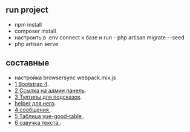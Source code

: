 ## run project
- npm install
- composer install
- настроить в .env connect к базе и run - php artisan migrate --seed
- php artisan serve

## составные

- настройка browsersync webpack.mix.js
- [1 Bootstrap 4](https://bootstrap-4.ru/docs/4.0/components/tooltips/).
- [2 Ссылка на админ панель](https://adminlte.io/themes/v3/).
- [3 Тултипы для подсказок](https://kabbouchi.github.io/vue-tippy/4.0/features/default.html).
- [helper для него](https://atomiks.github.io/tippyjs/v6/html-content/).
- [4 сообщения ](https://sweetalert2.github.io/#handling-buttons).
- [5 Таблица vue-good-table ](https://xaksis.github.io/vue-good-table/guide/).
- [6 озвучка текста ](https://xhtml.ru/2021/javascript/javascript-text-to-speech-and-its-many-quirks/).
